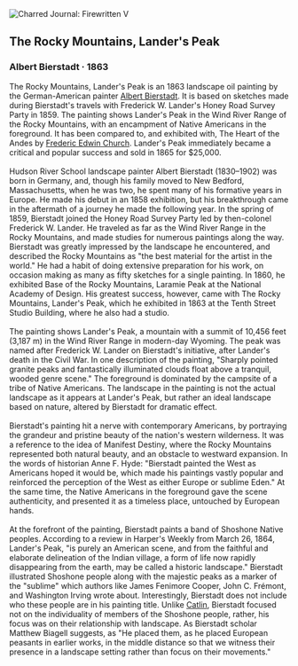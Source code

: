 <div class="artwork-of-the-day">
  <div class="container">
    <div class="img-wrapper">
      <img
        src="https://uploads7.wikiart.org/images/albert-bierstadt/the-rocky-mountains-lander-s-peak-1863.jpg"
        alt="Charred Journal: Firewritten V" />
    </div>
    <div class="artwork-detail">
      <div class="artwork-origin"> 
        <h2 class="artwork-name">The Rocky Mountains, Lander's Peak</h2>
        <h3 class="artist">
          Albert Bierstadt
                    ·  1863
        </h3>
      </div>
      <p class="description">
        <span class="artwork-description-text ng-binding" ng-bind-html="viewModel.ArtworkOfTheDay.Description | unsafe">The Rocky Mountains, Lander's Peak is an 1863 landscape oil painting by the German-American painter <a target="_blank" href="/en/albert-bierstadt">Albert Bierstadt</a>. It is based on sketches made during Bierstadt's travels with Frederick W. Lander's Honey Road Survey Party in 1859. The painting shows Lander's Peak in the Wind River Range of the Rocky Mountains, with an encampment of Native Americans in the foreground. It has been compared to, and exhibited with, The Heart of the Andes by <a target="_blank" href="/en/frederic-edwin-church">Frederic Edwin Church</a>. Lander's Peak immediately became a critical and popular success and sold in 1865 for $25,000.
<br>
<br>Hudson River School landscape painter Albert Bierstadt (1830–1902) was born in Germany, and, though his family moved to New Bedford, Massachusetts, when he was two, he spent many of his formative years in Europe. He made his debut in an 1858 exhibition, but his breakthrough came in the aftermath of a journey he made the following year. In the spring of 1859, Bierstadt joined the Honey Road Survey Party led by then-colonel Frederick W. Lander. He traveled as far as the Wind River Range in the Rocky Mountains, and made studies for numerous paintings along the way. Bierstadt was greatly impressed by the landscape he encountered, and described the Rocky Mountains as "the best material for the artist in the world." He had a habit of doing extensive preparation for his work, on occasion making as many as fifty sketches for a single painting. In 1860, he exhibited Base of the Rocky Mountains, Laramie Peak at the National Academy of Design. His greatest success, however, came with The Rocky Mountains, Lander's Peak, which he exhibited in 1863 at the Tenth Street Studio Building, where he also had a studio.
<br>
<br>The painting shows Lander's Peak, a mountain with a summit of 10,456 feet (3,187&nbsp;m) in the Wind River Range in modern-day Wyoming. The peak was named after Frederick W. Lander on Bierstadt's initiative, after Lander's death in the Civil War. In one description of the painting, "Sharply pointed granite peaks and fantastically illuminated clouds float above a tranquil, wooded genre scene." The foreground is dominated by the campsite of a tribe of Native Americans. The landscape in the painting is not the actual landscape as it appears at Lander's Peak, but rather an ideal landscape based on nature, altered by Bierstadt for dramatic effect.
<br>
<br>Bierstadt's painting hit a nerve with contemporary Americans, by portraying the grandeur and pristine beauty of the nation's western wilderness. It was a reference to the idea of Manifest Destiny, where the Rocky Mountains represented both natural beauty, and an obstacle to westward expansion. In the words of historian Anne F. Hyde: "Bierstadt painted the West as Americans hoped it would be, which made his paintings vastly popular and reinforced the perception of the West as either Europe or sublime Eden." At the same time, the Native Americans in the foreground gave the scene authenticity, and presented it as a timeless place, untouched by European hands.
<br>
<br>At the forefront of the painting, Bierstadt paints a band of Shoshone Native peoples. According to a review in Harper's Weekly from March 26, 1864, Lander's Peak, "is purely an American scene, and from the faithful and elaborate delineation of the Indian village, a form of life now rapidly disappearing from the earth, may be called a historic landscape." Bierstadt illustrated Shoshone people along with the majestic peaks as a marker of the "sublime" which authors like James Fenimore Cooper, John C. Frémont, and Washington Irving wrote about. Interestingly, Bierstadt does not include who these people are in his painting title. Unlike <a target="_blank" href="/en/george-catlin">Catlin</a>, Bierstadt focused not on the individuality of members of the Shoshone people, rather, his focus was on their relationship with landscape. As Bierstadt scholar Matthew Biagell suggests, as "He placed them, as he placed European peasants in earlier works, in the middle distance so that we witness their presence in a landscape setting rather than focus on their movements."</span>
                        <div class="text-shadow-container" ng-show="showShadow" style=""></div>
      </p>
    </div>
  </div>

</div>
